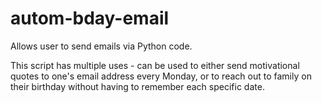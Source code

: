 # autom-bday-email

Allows user to send emails via Python code. 

This script has multiple uses - can be used to either send motivational quotes to one's email address every Monday, or to reach out to family on their birthday without having to remember each specific date.

